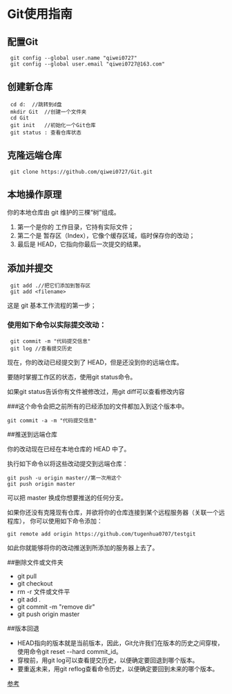 # Git使用指南

## 配置Git

     git config --global user.name "qiwei0727"  
     git config --global user.email "qiwei0727@163.com"
     
## 创建新仓库

     cd d:  //跳转到d盘  
     mkdir Git  //创建一个文件夹  
     cd Git    
     git init   //初始化一个Git仓库
     git status : 查看仓库状态

## 克隆远端仓库

     git clone https://github.com/qiwei0727/Git.git

## 本地操作原理

你的本地仓库由 git 维护的三棵“树”组成。

1. 第一个是你的 工作目录，它持有实际文件；
2. 第二个是 暂存区（Index），它像个缓存区域，临时保存你的改动；
3. 最后是 HEAD，它指向你最后一次提交的结果。

## 添加并提交

     git add .//把它们添加到暂存区
     git add <filename>

这是 git 基本工作流程的第一步；
### 使用如下命令以实际提交改动：

     git commit -m "代码提交信息"  
     git log //查看提交历史

现在，你的改动已经提交到了 HEAD，但是还没到你的远端仓库。

要随时掌握工作区的状态，使用git status命令。

如果git status告诉你有文件被修改过，用git diff可以查看修改内容

###这个命令会把之前所有的已经添加的文件都加入到这个版本中。

    git commit -a -m "代码提交信息"
##推送到远端仓库

你的改动现在已经在本地仓库的 HEAD 中了。

执行如下命令以将这些改动提交到远端仓库：

    git push -u origin master//第一次用这个
    git push origin master

可以把 master 换成你想要推送的任何分支。

如果你还没有克隆现有仓库，并欲将你的仓库连接到某个远程服务器（关联一个远程库）， 
你可以使用如下命令添加：

    git remote add origin https://github.com/tugenhua0707/testgit 


如此你就能够将你的改动推送到所添加的服务器上去了。


##删除文件或文件夹

- git pull 
- git checkout 
- rm -r 文件或文件平
- git add .
- git commit -m "remove dir"
- git push origin master

##版本回退

- HEAD指向的版本就是当前版本，因此，Git允许我们在版本的历史之间穿梭，使用命令git reset --hard commit_id。
- 穿梭前，用git log可以查看提交历史，以便确定要回退到哪个版本。
- 要重返未来，用git reflog查看命令历史，以便确定要回到未来的哪个版本。


[参考](http://www.liaoxuefeng.com/wiki/0013739516305929606dd18361248578c67b8067c8c017b000)
